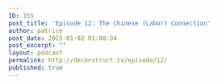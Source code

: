 ```yaml
---
ID: 155
post_title: 'Episode 12: The Chinese (Labor) Connection'
author: patrice
post_date: 2015-01-02 01:00:34
post_excerpt: ""
layout: podcast
permalink: http://deconstruct.tv/episode/12/
published: true
---
```


